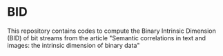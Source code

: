 # BID

This repository contains codes to compute the Binary Intrinsic Dimension (BID) of bit streams from the article "Semantic correlations in text and images: the intrinsic dimension of binary data"